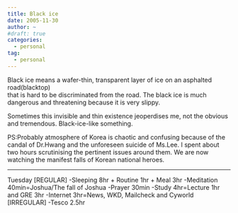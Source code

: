 ```yaml
---
title: Black ice
date: 2005-11-30
author: ~
#draft: true
categories:
  - personal
tag:
  - personal
---
```




Black ice means a wafer-thin, transparent layer of ice on an asphalted road(blacktop)  
that is hard to be discriminated from the road.
The black ice is much dangerous and threatening because it is very slippy.

Sometimes this invisible and thin existence jeoperdises me, not the obvious and tremendous.
Black-ice-like something.

PS:Probably atmosphere of Korea is chaotic and confusing because of the candal of Dr.Hwang and the unforeseen suicide of Ms.Lee.
I spent about two hours scrutinising the pertinent issues around them.
We are now watching the manifest falls of Korean national heroes.

-------
Tuesday
[REGULAR]
-Sleeping 8hr + Routine 1hr + Meal 3hr
-Meditation 40min=Joshua/The fall of Joshua
-Prayer 30min
-Study 4hr=Lecture 1hr and GRE 3hr
-Internet 3hr=News, WKD, Mailcheck and Cyworld
[IRREGULAR]
-Tesco 2.5hr


 






